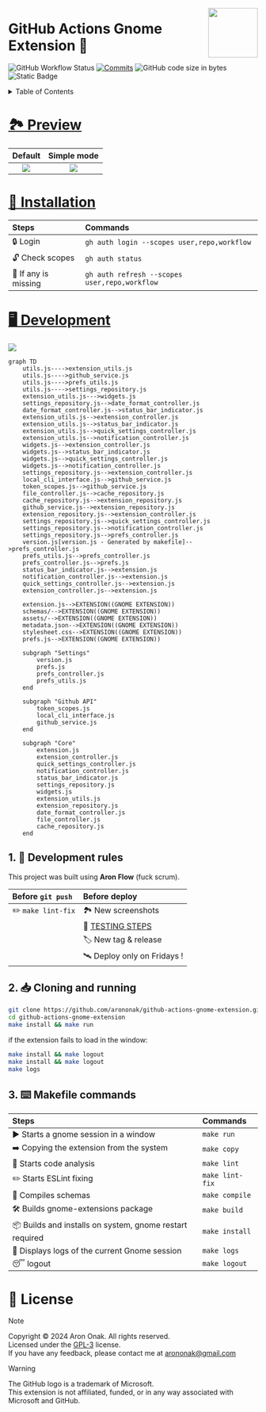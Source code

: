 [<img src="https://github.com/arononak/github-actions-gnome-extension/blob/main/docs/get-it.png?raw=true" height="100" align="right">](https://extensions.gnome.org/extension/5973/github-actions/)

# GitHub Actions Gnome Extension 🧩

![GitHub Workflow Status](https://img.shields.io/github/actions/workflow/status/arononak/github-actions-gnome-extension/.github%2Fworkflows%2Fmain.yml?labelColor=orange&color=white)
[![Commits](https://img.shields.io/github/commit-activity/m/arononak/github-actions-gnome-extension?labelColor=blue&color=white)](https://github.com/arononak/github-actions-gnome-extension/graphs/contributors)
![GitHub code size in bytes](https://img.shields.io/github/languages/code-size/arononak/github-actions-gnome-extension?labelColor=yellow&color=white)
![Static Badge](https://img.shields.io/badge/Give_me-STAR!-blue?labelColor=fushia&color=aqua)

<details>
<summary>Table of Contents</summary>

- [GitHub Actions Gnome Extension 🧩](#github-actions-gnome-extension-)
- [🏞 Preview](#-preview)
- [🔨 Installation](#-installation)
- [🖥️ Development](#️-development)
  - [1. 📜️ Development **rules**](#1-️-development-rules)
  - [2. 📥 Cloning and running](#2--cloning-and-running)
  - [3. ⌨️ Makefile commands](#3-️-makefile-commands)
- [📝 License](#-license)

</details>

# [🏞 Preview](./docs/SCREENSHOTS.md)

| Default                                                                                                          | Simple mode                                                                                                     |
|:----------------------------------------------------------------------------------------------------------------:|:---------------------------------------------------------------------------------------------------------------:|
| ![](https://github.com/arononak/github-actions-gnome-extension/blob/main/docs/menu_full.png?raw=true)            | ![](https://github.com/arononak/github-actions-gnome-extension/blob/main/docs/menu_simple.png?raw=true)         |

# [🔨 Installation](https://github.com/cli/cli/blob/trunk/docs/install_linux.md)

| Steps                | Commands                                      |
|:---------------------|:----------------------------------------------|
| 🔒 Login             | `gh auth login --scopes user,repo,workflow`   |
| 🔓 Check scopes      | `gh auth status`                              |
| 🔄 If any is missing | `gh auth refresh --scopes user,repo,workflow` |

# [🖥️ Development](./docs/TODO.md)

![](https://github.com/arononak/github-actions-gnome-extension/blob/main/development.png?raw=true)

```mermaid
graph TD
    utils.js---->extension_utils.js
    utils.js---->github_service.js
    utils.js---->prefs_utils.js
    utils.js---->settings_repository.js
    extension_utils.js--->widgets.js
    settings_repository.js-->date_format_controller.js
    date_format_controller.js-->status_bar_indicator.js
    extension_utils.js-->extension_controller.js
    extension_utils.js-->status_bar_indicator.js
    extension_utils.js-->quick_settings_controller.js
    extension_utils.js-->notification_controller.js
    widgets.js-->extension_controller.js
    widgets.js-->status_bar_indicator.js
    widgets.js-->quick_settings_controller.js
    widgets.js-->notification_controller.js
    settings_repository.js-->extension_controller.js
    local_cli_interface.js-->github_service.js
    token_scopes.js-->github_service.js
    file_controller.js-->cache_repository.js
    cache_repository.js-->extension_repository.js
    github_service.js-->extension_repository.js
    extension_repository.js-->extension_controller.js
    settings_repository.js-->quick_settings_controller.js
    settings_repository.js-->notification_controller.js
    settings_repository.js-->prefs_controller.js
    version.js[version.js - Generated by makefile]-->prefs_controller.js
    prefs_utils.js-->prefs_controller.js
    prefs_controller.js-->prefs.js
    status_bar_indicator.js-->extension.js
    notification_controller.js-->extension.js
    quick_settings_controller.js-->extension.js
    extension_controller.js-->extension.js
    
    extension.js-->EXTENSION((GNOME EXTENSION))
    schemas/-->EXTENSION((GNOME EXTENSION))
    assets/-->EXTENSION((GNOME EXTENSION))
    metadata.json-->EXTENSION((GNOME EXTENSION))
    stylesheet.css-->EXTENSION((GNOME EXTENSION))
    prefs.js-->EXTENSION((GNOME EXTENSION))

    subgraph "Settings"
        version.js
        prefs.js
        prefs_controller.js
        prefs_utils.js
    end

    subgraph "Github API"
        token_scopes.js
        local_cli_interface.js
        github_service.js
    end

    subgraph "Core"
        extension.js
        extension_controller.js
        quick_settings_controller.js
        notification_controller.js
        status_bar_indicator.js
        settings_repository.js
        widgets.js
        extension_utils.js
        extension_repository.js
        date_format_controller.js
        file_controller.js
        cache_repository.js
    end
```

## 1. 📜️ Development **rules**

  This project was built using **Aron Flow** (fuck scrum).

  | Before `git push`            | Before deploy                                |
  |:-----------------------------|:---------------------------------------------|
  | ✏️ `make lint-fix`            | 🏞 New screenshots                           |
  |                              | 🦍 [TESTING STEPS](./docs/TESTING_STEPS.md)  |
  |                              | 🏷️ New tag & release                         |
  |                              | 🛰 Deploy only on Fridays !                  |

## 2. 📥 Cloning and running

  ```bash
  git clone https://github.com/arononak/github-actions-gnome-extension.git
  cd github-actions-gnome-extension
  make install && make run
  ```

  if the extension fails to load in the window:

  ```bash
  make install && make logout
  make install && make logout
  make logs
  ```

## 3. ⌨️ Makefile commands

  | Steps                                                                | Commands                                                          |
  |:---------------------------------------------------------------------|:------------------------------------------------------------------|
  | ▶️  Starts a gnome session in a window                                | `make run`                                                        |
  | ➡️  Copying the extension from the system                             | `make copy`                                                       |
  | 🔎️ Starts code analysis                                              | `make lint`                                                       |
  | ✏️  Starts ESLint fixing                                              | `make lint-fix`                                                   |
  | 🔄 Compiles schemas                                                  | `make compile`                                                    |
  | 🛠️ Builds gnome-extensions package                                   | `make build`                                                      |
  | 📦 Builds and installs on system, gnome restart required             | `make install`                                                    |
  | 📼️ Displays logs of the current Gnome session                        | `make logs`                                                       |
  | 😴 logout                                                            | `make logout`                                                     |

# 📝 License

> [!NOTE]
> Copyright © 2024 Aron Onak. All rights reserved.<br>
> Licensed under the [GPL-3](LICENSE) license.<br>
> If you have any feedback, please contact me at arononak@gmail.com

> [!WARNING]
> The GitHub logo is a trademark of Microsoft.<br>
> This extension is not affiliated, funded, or in any way associated with Microsoft and GitHub.<br>
